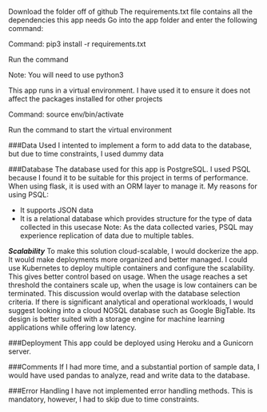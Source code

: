 Download the folder off of github
The requirements.txt file contains all the dependencies this app needs
Go into the app folder and enter the following command:

Command: pip3 install -r requirements.txt

Run the command

Note: You will need to use python3

This app runs in a virtual environment. I have used it to ensure it does not affect the packages installed for other projects

Command: source env/bin/activate

Run the command to start the virtual environment

###Data Used
I intented to implement a form to add data to the database, but due to time constraints, I used dummy data

###Database
The database used for this app is PostgreSQL. I used PSQL because I found it to be suitable for this project in terms of performance.
When using flask, it is used with an ORM layer to manage it.
My reasons for using PSQL:
- It supports JSON data
- It is a relational database which provides structure for the type of data collected in this usecase
Note: As the data collected varies, PSQL may experience replication of data due to multiple tables.

***Scalability***
To make this solution cloud-scalable, I would dockerize the app. It would make deployments more organized and better managed. I could use Kubernetes to deploy multiple containers and configure the scalability. This gives better control based on usage. When the usage reaches a set threshold the containers scale up, when the usage is low containers can be terminated.
This discussion would overlap with the database selection criteria. If there is significant analytical and operational workloads, I would suggest looking into a cloud NOSQL database such as Google BigTable. Its design is better suited with a storage engine for machine learning applications while offering low latency.

###Deployment
This app could be deployed using Heroku and a Gunicorn server.

###Comments
If I had more time, and a substantial portion of sample data, I would have used pandas to analyze, read and write data to the database.

###Error Handling
I have not implemented error handling methods. This is mandatory, however, I had to skip due to time constraints.